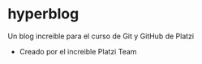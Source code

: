 # hyperblog
Un blog increible para el curso de Git y GitHub de Platzi

* Creado por el increible Platzi Team

